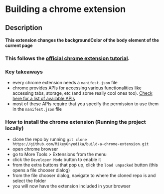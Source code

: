 # Building a chrome extension

## Description
#### This extension changes the backgroundColor of the body element of the current page 

### This follows the [official chrome extension tutorial](https://developer.chrome.com/docs/extensions/mv3/getstarted/).

### Key takeaways

-    every chrome extension needs a `manifest.json` file
-    chrome provides APIs for accessing various functionalities like accessing tabs, storage, etc (and some really cool ones too). [Check here for a list of available APIs](https://developer.chrome.com/docs/extensions/reference/)
-    most of these APIs require that you specify the permission to use them in the `manifest.json` file

### How to install the chrome extension (Running the project locally)
-    clone the repo by running `git clone https://github.com/MikeyOnyedika/build-a-chrome-extension.git`
-    open chrome browser
-    go to More Tools > Extensions from the menu
-    click the `Developer Mode` button to enable it
-    from the extra buttons that pop up, click the `load unpacked` button (this opens a file chooser dialog)
-    from the file chooser dialog, navigate to where the cloned repo is and select the folder
-    you will now have the extension included in your browser
